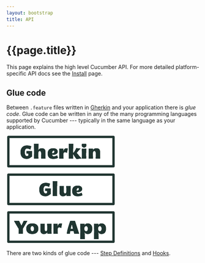 ```yaml
---
layout: bootstrap
title: API
---
```

# {{page.title}}

This page explains the high level Cucumber API. For more detailed platform-specific API docs see the [Install](/install.html) page.

## Glue code

Between `.feature` files written in [Gherkin](/gherkin.html) and your application there is _glue code_. Glue code can be written in any of the many programming languages supported by Cucumber --- typically in the same language as your application.

![Glue](/images/glue.png)

There are two kinds of glue code --- [Step Definitions](/step-definitions.html) and [Hooks](/hooks.html).